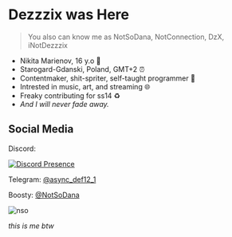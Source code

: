 # Dezzzix was Here
> You also can know me as NotSoDana, NotConnection, DzX, iNotDezzzix

* Nikita Marienov, 16 y.o 💠
* Starogard-Gdanski, Poland, GMT+2 ⏰
* Contentmaker, shit-spriter, self-taught programmer 🔰
* Intrested in music, art, and streaming 🌐
* Freaky contributing for ss14 ♻️
* *And I will never fade away.*

## Social Media
Discord: 

[![Discord Presence](https://lanyard.cnrad.dev/api/651428903352795136?idleMessage=:wanna%dosing&bg=3E365B)](https://discord.com/users/651428903352795136)

Telegram: [@async_def12_1](https://t.me/async_def12_1)

Boosty: [@NotSoDana](https://boosty.to/NotSoDana)

![nso](https://github.com/user-attachments/assets/c94e0aa7-3f41-4d94-8486-661ed27e8f9c)

*this is me btw*
